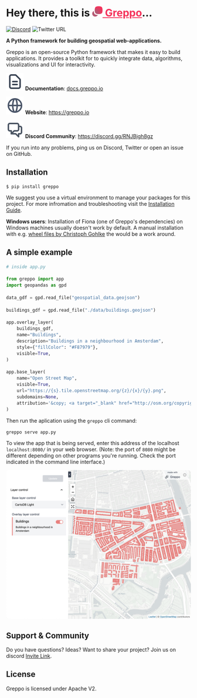 # Hey there, this is <a href="https://greppo.io/" style="color: #F5325B;"><img src="./assets/logo.png" height="28"> Greppo</a>...

[![Discord](https://badgen.net/badge/icon/discord?icon=discord&label)](https://discord.gg/RNJBjgh8gz) ![Twitter URL](https://img.shields.io/twitter/url?style=social&url=https%3A%2F%2Ftwitter.com%2Fgreppo_io)

**A Python framework for building geospatial web-applications.**

Greppo is an open-source Python framework that makes it easy to build applications. It provides a toolkit for to quickly integrate data, algorithms, visualizations and UI for interactivity.

<img src="./assets/docs.svg" style=""> **Documentation**: [docs.greppo.io](https://docs.greppo.io)

<img src="./assets/globe.svg" style=""> **Website**: https://greppo.io

<img src="./assets/chat.svg" style=""> **Discord Community**: https://discord.gg/RNJBjgh8gz

If you run into any problems, ping us on Discord, Twitter or open an issue on GitHub.

## Installation

```shell
$ pip install greppo
```

We suggest you use a virtual environment to manage your packages for this project. For more infromation and troubleshooting visit the [Installation Guide](https://docs.greppo.io).

**Windows users**: Installation of Fiona (one of Greppo's dependencies) on Windows machines usually doesn't work by default. A manual installation with e.g. [wheel files by Christoph Gohlke](https://www.lfd.uci.edu/~gohlke/pythonlibs/) the  would be a work around.

## A simple example

```python
# inside app.py

from greppo import app
import geopandas as gpd

data_gdf = gpd.read_file("geospatial_data.geojson")

buildings_gdf = gpd.read_file("./data/buildings.geojson")

app.overlay_layer(
    buildings_gdf,
    name="Buildings",
    description="Buildings in a neighbourhood in Amsterdam",
    style={"fillColor": "#F87979"},
    visible=True,
)

app.base_layer(
    name="Open Street Map",
    visible=True,
    url="https://{s}.tile.openstreetmap.org/{z}/{x}/{y}.png",
    subdomains=None,
    attribution='&copy; <a target="_blank" href="http://osm.org/copyright">OpenStreetMap</a> contributors',
)
```

Then run the aplication using the `greppo` cli command:

```shell
greppo serve app.py
```

To view the app that is being served, enter this address of the localhost `localhost:8080/` in your web browser. (Note: the port of `8080` might be different depending on other programs you're running. Check the port indicated in the command line interface.)

<img src="./assets/app.png" style="border-radius: 0.5rem;">

## Support & Community

Do you have questions? Ideas? Want to share your project? Join us on discord [Invite Link](https://discord.gg/RNJBjgh8gz).

## License

Greppo is licensed under Apache V2.

